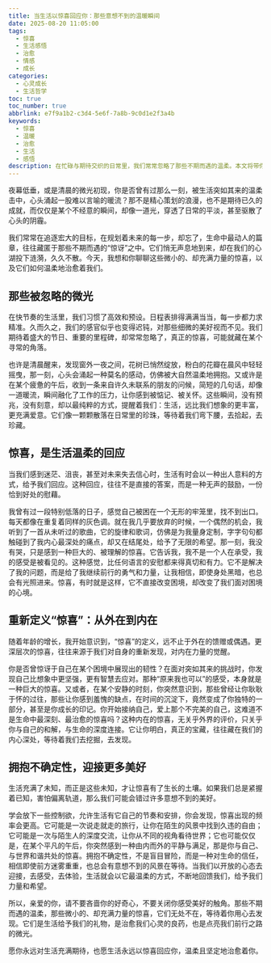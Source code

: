 ```yaml
---
title: 当生活以惊喜回应你：那些意想不到的温暖瞬间
date: 2025-08-20 11:05:00
tags:
  - 惊喜
  - 生活感悟
  - 治愈
  - 情感
  - 成长
categories:
  - 心灵成长
  - 生活哲学
toc: true
toc_number: true
abbrlink: e7f9a1b2-c3d4-5e6f-7a8b-9c0d1e2f3a4b
keywords:
  - 惊喜
  - 温暖
  - 治愈
  - 生活
  - 感悟
description: 在忙碌与期待交织的日常里，我们常常忽略了那些不期而遇的温柔。本文将带你走进内心深处，感受生活如何以微小的惊喜，治愈我们，点亮前行的路，并重新发现那些被遗忘的内在力量。
---
```


夜幕低垂，或是清晨的微光初现，你是否曾有过那么一刻，被生活突如其来的温柔击中，心头涌起一股难以言喻的暖流？那不是精心策划的浪漫，也不是期待已久的成就，而仅仅是某个不经意的瞬间，却像一道光，穿透了日常的平淡，甚至驱散了心头的阴霾。

我们常常在追逐宏大的目标，在规划着未来的每一步，却忘了，生命中最动人的篇章，往往藏匿于那些不期而遇的“惊讶”之中。它们悄无声息地到来，却在我们的心湖投下涟漪，久久不散。今天，我想和你聊聊这些微小的、却充满力量的惊喜，以及它们如何温柔地治愈着我们。

## 那些被忽略的微光

在快节奏的生活里，我们习惯了高效和预设。日程表排得满满当当，每一步都力求精准。久而久之，我们的感官似乎也变得迟钝，对那些细微的美好视而不见。我们期待着盛大的节日、重要的里程碑，却常常忽略了，真正的惊喜，可能就藏在某个寻常的角落。

也许是清晨醒来，发现窗外一夜之间，花树已悄然绽放，粉白的花瓣在晨风中轻轻摇曳，那一刻，心头会涌起一种莫名的感动，仿佛被大自然温柔地拥抱。又或许是在某个疲惫的午后，收到一条来自许久未联系的朋友的问候，简短的几句话，却像一道暖流，瞬间融化了工作的压力，让你感到被惦记、被关怀。这些瞬间，没有预兆，没有刻意，却以最纯粹的方式，提醒着我们：生活，远比我们想象的更丰富，更充满爱意。它们像一颗颗散落在日常里的珍珠，等待着我们弯下腰，去拾起，去珍藏。

## 惊喜，是生活温柔的回应

当我们感到迷茫、沮丧，甚至对未来失去信心时，生活有时会以一种出人意料的方式，给予我们回应。这种回应，往往不是直接的答案，而是一种无声的鼓励，一份恰到好处的慰藉。

我曾有过一段特别低落的日子，感觉自己被困在一个无形的牢笼里，找不到出口。每天都像在重复着同样的灰色调。就在我几乎要放弃的时候，一个偶然的机会，我听到了一首从未听过的歌曲，它的旋律和歌词，仿佛是为我量身定制，字字句句都触碰到了我内心最深处的痛点，却又在结尾处，给予了无限的希望。那一刻，我没有哭，只是感到一种巨大的、被理解的惊喜。它告诉我，我不是一个人在承受，我的感受是被看见的。这种感觉，比任何语言的安慰都来得真切和有力。它不是解决了我的问题，而是给了我继续前行的勇气和力量，让我相信，即使身处黑暗，也总会有光照进来。惊喜，有时就是这样，它不直接改变困境，却改变了我们面对困境的心境。

## 重新定义“惊喜”：从外在到内在

随着年龄的增长，我开始意识到，“惊喜”的定义，远不止于外在的馈赠或偶遇。更深层次的惊喜，往往来源于我们对自身的重新发现，对内在力量的觉醒。

你是否曾惊讶于自己在某个困境中展现出的韧性？在面对突如其来的挑战时，你发现自己比想象中更坚强，更有智慧去应对。那种“原来我也可以”的感受，本身就是一种巨大的惊喜。又或者，在某个安静的时刻，你突然意识到，那些曾经让你耿耿于怀的过往，那些让你感到羞愧的缺点，在时间的沉淀下，竟然变成了你独特的一部分，甚至是你成长的印记。你开始接纳自己，爱上那个不完美的自己，这难道不是生命中最深刻、最治愈的惊喜吗？这种内在的惊喜，无关乎外界的评价，只关乎你与自己的和解，与生命的深度连接。它让你明白，真正的宝藏，往往藏在我们的内心深处，等待着我们去挖掘，去发现。

## 拥抱不确定性，迎接更多美好

生活充满了未知，而正是这些未知，才让惊喜有了生长的土壤。如果我们总是紧握着已知，害怕偏离轨道，那么我们可能会错过许多意想不到的美好。

学会放下一些控制欲，允许生活有它自己的节奏和安排，你会发现，惊喜出现的频率会更高。它可能是一次说走就走的旅行，让你在陌生的风景中找到久违的自由；它可能是一次与陌生人的深度交流，让你从不同的视角看待世界；它也可能仅仅是，在某个平凡的午后，你突然感到一种由内而外的平静与满足，那是你与自己、与世界和谐共处的惊喜。拥抱不确定性，不是盲目冒险，而是一种对生命的信任，相信即使前方迷雾重重，也总会有意想不到的风景在等待。当我们以开放的心态去迎接，去感受，去体验，生活就会以它最温柔的方式，不断地回馈我们，给予我们力量和希望。

所以，亲爱的你，请不要吝啬你的好奇心，不要关闭你感受美好的触角。那些不期而遇的温柔，那些微小的、却充满力量的惊喜，它们无处不在，等待着你用心去发现。它们是生活给予我们的礼物，是治愈我们心灵的良药，也是点亮我们前行之路的微光。

愿你永远对生活充满期待，也愿生活永远以惊喜回应你，温柔且坚定地治愈着你。